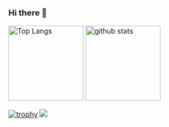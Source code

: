 ### Hi there 👋

<p align="left"> 
  <img alt="Top Langs" height="150px" src="https://github-readme-stats.vercel.app/api/top-langs/?username=mochiyuuki&layout=compact&count_private=true&show_icons=true&theme=tokyonight" />
  <img alt="github stats" height="150px" src="https://github-readme-stats.vercel.app/api?username=mochiyuuki&count_private=true&show_icons=true&show_icons=true&theme=tokyonight" />
</p>

[![trophy](https://github-profile-trophy.vercel.app/?username=mochiyuuki&theme=tokyonight&column=7)](https://github.com/ryo-ma/github-profile-trophy)
[![](https://github-readme-streak-stats.herokuapp.com/?user=mochiyuuki&theme=tokyonight)](https://github-readme-streak-stats.herokuapp.com/?user=mochiyuuki&theme=tokyonight)

